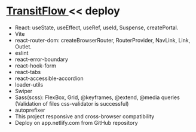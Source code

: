 
<h1><a href="https://trfl.netlify.app/" target="_blank">TransitFlow </a> << deploy</h1>

- React: useState, useEffect, useRef, useId, Suspense, createPortal.
- Vite
- react-router-dom: createBrowserRouter, RouterProvider, NavLink, Link, Outlet.
- eslint
- react-error-boundary
- react-hook-form
- react-tabs
- react-accessible-accordion
- loader-utils
- Swiper
- Sass(scss): FlexBox, Grid, @keyframes, @extend, @media queries (Validation of files css-validator is successful)
- autoprefixer
- This project responsive and cross-browser сompatibility
- Deploy on app.netlify.com from GitHub repository
